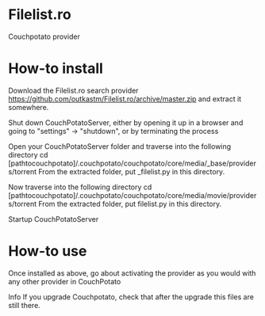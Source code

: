 Filelist.ro
===========

Couchpotato provider

How-to install
===========

 Download the Filelist.ro search provider
https://github.com/outkastm/Filelist.ro/archive/master.zip and extract it somewhere.

Shut down CouchPotatoServer, either by opening it up in a browser 
and going to "settings" -> "shutdown", or by terminating the process

 Open your CouchPotatoServer folder and traverse into the following directory
cd [pathtocouchpotato]/.couchpotato/couchpotato/core/media/_base/providers/torrent
From the extracted folder, put _filelist.py in this directory.

 Now traverse into the following directory
cd [pathtocouchpotato]/.couchpotato/couchpotato/core/media/movie/providers/torrent
From the extracted folder, put filelist.py in this directory.

 Startup CouchPotatoServer

How-to use
==========

Once installed as above, go about activating the provider as you would with any other provider in CouchPotato

Info
 If you upgrade Couchpotato, check that after the upgrade this files are still there.
